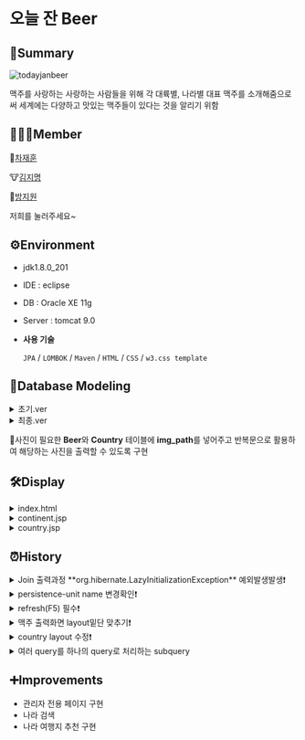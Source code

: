 # 오늘 잔 Beer

## 📝Summary

![todayjanbeer](https://user-images.githubusercontent.com/44844956/132780828-d92f15af-3d55-4f09-9934-b40549b6fa49.jpg)

맥주를 사랑하는 사랑하는 사람들을 위해 각 대륙별, 나라별 대표 맥주를 소개해줌으로써 세계에는 다양하고 맛있는 맥주들이 있다는 것을 알리기 위함

## 👨‍👦‍👦Member

🐷[차재훈](https://coblin.tistory.com/)

🐮[김지명](https://jimyeung-dev-til.tistory.com/)

🐶[방지원](https://url.kr/7hb6un)

저희를 눌러주세요~

## ⚙Environment

-   jdk1.8.0_201
    
-   IDE : eclipse
    
-   DB : Oracle XE 11g
    
-   Server : tomcat 9.0
    
-   **사용 기술**
    
    `JPA` / `LOMBOK` / `Maven` / `HTML` / `CSS` / `w3.css template`
    

## 🐳Database Modeling

<details>
<summary>초기.ver</summary>
<div markdown="1">       

![Untitled](https://user-images.githubusercontent.com/44844956/132781059-33a5a8ba-9098-4f41-ab12-8ac588747b19.png)

</div>
</details>


<details>
<summary>최종.ver</summary>
<div markdown="1">       

![Untitled2](https://user-images.githubusercontent.com/44844956/132781064-c8b1bef4-1d6b-478e-9beb-3da29e524ab0.png)

</div>
</details>
    
🚨사진이 필요한 **Beer**와 **Country** 테이블에 **img_path**를 넣어주고 반복문으로 활용하여 해당하는 사진을 출력할 수 있도록 구현

## 🛠Display

<details>
<summary>index.html</summary>
<div markdown="1">       

![index](https://user-images.githubusercontent.com/44844956/132781747-c2bef578-9406-4789-8687-e145e492f3f4.png)

</div>
</details>

<details>
<summary>continent.jsp</summary>
<div markdown="1">       

![continent](https://user-images.githubusercontent.com/44844956/132781752-a3750a2f-fc0f-432a-b569-4457309e31c7.png)

![continent2](https://user-images.githubusercontent.com/44844956/132781756-5e6eddc0-b7b9-410f-97eb-973202f389ea.png)
	
</div>
</details>

<details>
<summary>country.jsp</summary>
<div markdown="1">       

![country](https://user-images.githubusercontent.com/44844956/132781759-82030143-f361-481d-b3a0-7e9af666771b.png)

</div>
</details>

## ⏰History

<details>
<summary>Join 출력과정 **org.hibernate.LazyInitializationException** 예외발생발생❗</summary>
<div markdown="1">       

```java
<< 해결전 >>
//Continenty.java
@Column(name="country_idx", nullable=true, unique=true)
@OneToMany(fetch=FetchType.EAGER, mappedBy="continentIdx")
private List<Country> countryIdx;

@ManyToOne(fetch=FetchType.EAGER)
@JoinColumn(name="continent_idx")
private Continent continentIdx;

@Column(name="beer_idx", nullable=true, unique=true)
@OneToMany(fetch=FetchType.EAGER, mappedBy="countryIdx")
private List<Beer> beerIdx;

@ManyToOne(fetch=FetchType.EAGER)
@JoinColumn(name="country_idx")
private Country countryIdx;

<< 해결 후>>

@Column(name="country_idx", nullable=true, unique=true)
@OneToMany(fetch=FetchType.EAGER, mappedBy="continentIdx")
private List<Country> countryIdx;

@ManyToOne(fetch=FetchType.EAGER)
@JoinColumn(name="continent_idx")
private Continent continentIdx;

@Column(name="beer_idx", nullable=true, unique=true)
@OneToMany(fetch=FetchType.EAGER, mappedBy="countryIdx")
private List<Beer> beerIdx;

@ManyToOne(fetch=FetchType.EAGER)
@JoinColumn(name="country_idx")
private Country countryIdx;
    
```
    
    FetchType.Lazy 로 조인문이 처리되지 않아서 FetchType.Eager로 변경해주어 문제없이 출력되도록 조치
    
    💢평소에는 Lazy문을 사용하는 것이 좋으나 조인 부분에 있어서 원하는 값이 출력 되지 않을경우 Eager를 사용해준다.

</div>
</details>

<details>
<summary>persistence-unit name 변경확인❗</summary>
<div markdown="1">       

```java
<persistence-unit name="oracleDBUse">
	...
</persistence-unit>
    
```
    
```java
public class DBUtil {
	private static EntityManagerFactory emf;

static {
	emf = Persistence.createEntityManagerFactory("oracleDBUse");
}
    
```
    
DBUtil에 있는 DB명칭과 persistence-unit name에 있는 DB 이름이 일치하는지 꼭 확인해준다.

코드 부분만 생각하다보니 이 부분을 놓쳐 계속 에러가 뜨는데도 오랜시간동안 잡지 못했던 에러입니다.

</div>
</details>

<details>
<summary>refresh(F5) 필수❗</summary>
<div markdown="1">       

-   git pull 받은 경우
-   project 폴더에 image 추가하거나 변경된 경우    
	
![refresh](https://user-images.githubusercontent.com/44844956/132782925-0380e5ef-8558-4e07-8e13-d783ed2ed2df.png)

</div>
</details>

<details>
<summary>맥주 출력화면 layout밑단 맞추기❗</summary>
<div markdown="1">       

맥주 설명 길이가 짧을 때 해당 영역의 layout이 어긋나는 상황이 발생하였다.

최소 높이를 style="min-height:150px"로 설정하여 해결점을 찾음.
    
-   적용 전
![before1](https://user-images.githubusercontent.com/44844956/132782933-a208b9e1-ab1f-44f2-b008-76b3a9e6cbbb.png)

-   적용 후
  ![after1](https://user-images.githubusercontent.com/44844956/132782937-2dc94f34-1972-4031-9445-ac4b18a257a3.png)
        
```java
<div class="w3-row-padding" style="margin:0 -16px">
	<c:forEach items="${requestScope.selectBeer}" var="data">
		<div class="w3-half w3-margin-bottom">
			<ul class="w3-ul w3-white w3-center w3-opacity w3-hover-opacity-off">
				<li class="w3-black w3-xlarge w3-padding-32">
					<img alt="맥주" src="images/beer/${data.imgPath}" width="100%">
					<br>
					<h3 class="w3-Jua">${data.name}</h3>
				</li>
				<li class="w3-padding-16 w3-Jua">${data.alcohol}</li>
				<li class="w3-padding-16 w3-Jua">${data.kinds}</li>
				<li class="w3-padding-16 w3-Jua" style="min-height:150px;">${data.info}</li>
			</ul>
		</div>
	</c:forEach>
</div>

```

</div>
</details>

<details>
<summary>country layout 수정❗</summary>
<div markdown="1">       

w3-third : class 영역의 넓이를 1/3(33.3%) 로 나눠주는 class
    
img 마다 w3-third를 만들어 사용하다 보니 이미지 크기가 안맞는 경우 해당 위치를 무시하고 이미지가 들어갈 수 있는 자리에 이미지가 들어가 빈 공간이 생기는 현상을 발견

w3-third를 3개만 만들어서 이미지 크기와 상관없이 위에서 아래로 이미지가 쌓이는 형태로 구현 하여 해결

-   수정 전
	![before2](https://user-images.githubusercontent.com/44844956/132783054-9299e19b-ed10-418a-bb2d-989dc850932f.png)
        
```java
<c:forEach items="${requestScope.selectCountryList}" var="data" varStatus="status">
	<div class="w3-third">
		<a href="${url}controller?command=beer&country=${data.countryIdx}">
			<div class="w3-hover-opacity w3-display-container">
				<img src="images/country/${data.imgPath}" style="width:100%">		
				<div class="w3-display-middle w3-display-hover">
					<p class="w3-xlarge font-effect-shadow-multiple">${data.name}</p>
				</div>
			</div>
		</a>
	</div>
</c:forEach>

```
        
-   수정 후
	![after2](https://user-images.githubusercontent.com/44844956/132783059-6a2db77b-7810-4554-bf5a-035c556af331.png)
        
```java
<div class="w3-third">
	<c:forEach items="${requestScope.selectCountryList}" var="data" begin="0" step="3" varStatus="status">
		<a href="${url}controller?command=beer&country=${data.countryIdx}">
			<div class="w3-hover-opacity w3-display-container">
				<img src="images/country/${data.imgPath}" style="width:100%">		
				<div class="w3-display-middle w3-display-hover">
					<p class="w3-xlarge font-effect-shadow-multiple w3-Jua">${data.name}</p>
				</div>
			</div>
		</a>
	</c:forEach>
</div>

<div class="w3-third">
	<c:forEach items="${requestScope.selectCountryList}" var="data" begin="1" step="3" varStatus="status">
		<a href="${url}controller?command=beer&country=${data.countryIdx}">
			<div class="w3-hover-opacity w3-display-container">
				<img src="images/country/${data.imgPath}" style="width:100%">		
				<div class="w3-display-middle w3-display-hover">
					<p class="w3-xlarge font-effect-shadow-multiple w3-Jua">${data.name}</p>
				</div>
			</div>
		</a>
	</c:forEach>
</div>

<div class="w3-third">
	<c:forEach items="${requestScope.selectCountryList}" var="data" begin="2" step="3" varStatus="status">
		<a href="${url}controller?command=beer&country=${data.countryIdx}">
			<div class="w3-hover-opacity w3-display-container">
				<img src="images/country/${data.imgPath}" style="width:100%">		
				<div class="w3-display-middle w3-display-hover">
					<p class="w3-xlarge font-effect-shadow-multiple w3-Jua">${data.name}</p>
				</div>
			</div>
		</a>
	</c:forEach>
</div>

```

</div>
</details>
    
<details>
<summary>여러 query를 하나의 query로 처리하는 subquery</summary>
<div markdown="1">       

```sql
    SELECT CONTINENT_IDX FROM country WHERE CONTINENT_IDX = ?;
    SELECT * FROM COUNTRY WHERE CONTINENT_IDX = ?;
    
    SELECT * 
    FROM COUNTRY 
    WHERE CONTINENT_IDX = (SELECT CONTINENT_IDX 
			   FROM country 
			   WHERE CONTINENT_IDX = ?);
```

</div>
</details>
    

## ➕Improvements

-   관리자 전용 페이지 구현
-   나라 검색
-   나라 여행지 추천 구현
